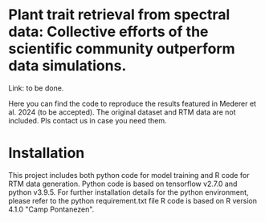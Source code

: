 # Plant trait retrieval from spectral data: Collective efforts of the scientific community outperform data simulations.

Link: to be done.

Here you can find the code to reproduce the results featured in Mederer et al. 2024 (to be accepted).
The original dataset and RTM data are not included. Pls contact us in case you need them.

# Installation 
This project includes both python code for model training and R code for RTM data generation.
Python code is based on tensorflow v2.7.0 and python v3.9.5.
For further installation details for the python environment, please refer to the python requirement.txt file
R code is based on R version 4.1.0 "Camp Pontanezen".

